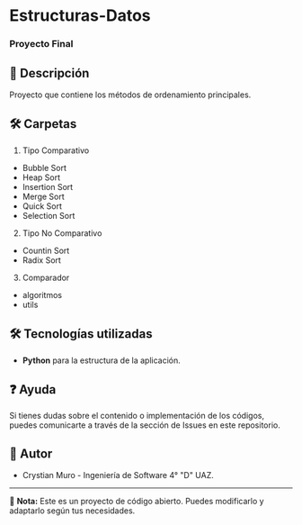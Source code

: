 # Estructuras-Datos
### Proyecto Final

## 📖 Descripción

Proyecto que contiene los métodos de ordenamiento principales.

## 🛠️ Carpetas
1. Tipo Comparativo
* Bubble Sort
* Heap Sort
* Insertion Sort
* Merge Sort
* Quick Sort
* Selection Sort
2. Tipo No Comparativo
* Countin Sort
* Radix Sort
3. Comparador
* algoritmos
* utils

## 🛠️ Tecnologías utilizadas

- **Python** para la estructura de la aplicación.

## ❓ Ayuda

Si tienes dudas sobre el contenido o implementación de los códigos, puedes comunicarte a través de la sección de Issues en este repositorio.

## 👥 Autor

- Crystian Muro - Ingeniería de Software 4° "D" UAZ.

---

📌 **Nota:** Este es un proyecto de código abierto. Puedes modificarlo y adaptarlo según tus necesidades.
